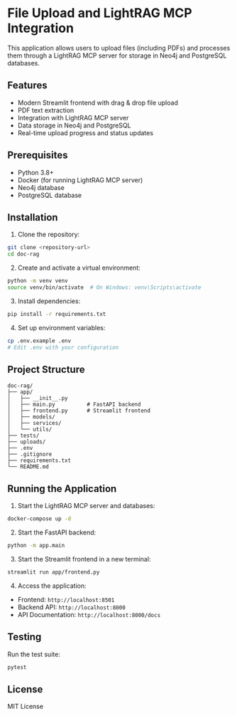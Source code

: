 # File Upload and LightRAG MCP Integration

This application allows users to upload files (including PDFs) and processes them through a LightRAG MCP server for storage in Neo4j and PostgreSQL databases.

## Features

- Modern Streamlit frontend with drag & drop file upload
- PDF text extraction
- Integration with LightRAG MCP server
- Data storage in Neo4j and PostgreSQL
- Real-time upload progress and status updates

## Prerequisites

- Python 3.8+
- Docker (for running LightRAG MCP server)
- Neo4j database
- PostgreSQL database

## Installation

1. Clone the repository:
```bash
git clone <repository-url>
cd doc-rag
```

2. Create and activate a virtual environment:
```bash
python -m venv venv
source venv/bin/activate  # On Windows: venv\Scripts\activate
```

3. Install dependencies:
```bash
pip install -r requirements.txt
```

4. Set up environment variables:
```bash
cp .env.example .env
# Edit .env with your configuration
```

## Project Structure

```
doc-rag/
├── app/
│   ├── __init__.py
│   ├── main.py          # FastAPI backend
│   ├── frontend.py      # Streamlit frontend
│   ├── models/
│   ├── services/
│   └── utils/
├── tests/
├── uploads/
├── .env
├── .gitignore
├── requirements.txt
└── README.md
```

## Running the Application

1. Start the LightRAG MCP server and databases:
```bash
docker-compose up -d
```

2. Start the FastAPI backend:
```bash
python -m app.main
```

3. Start the Streamlit frontend in a new terminal:
```bash
streamlit run app/frontend.py
```

4. Access the application:
- Frontend: `http://localhost:8501`
- Backend API: `http://localhost:8000`
- API Documentation: `http://localhost:8000/docs`

## Testing

Run the test suite:
```bash
pytest
```

## License

MIT License 